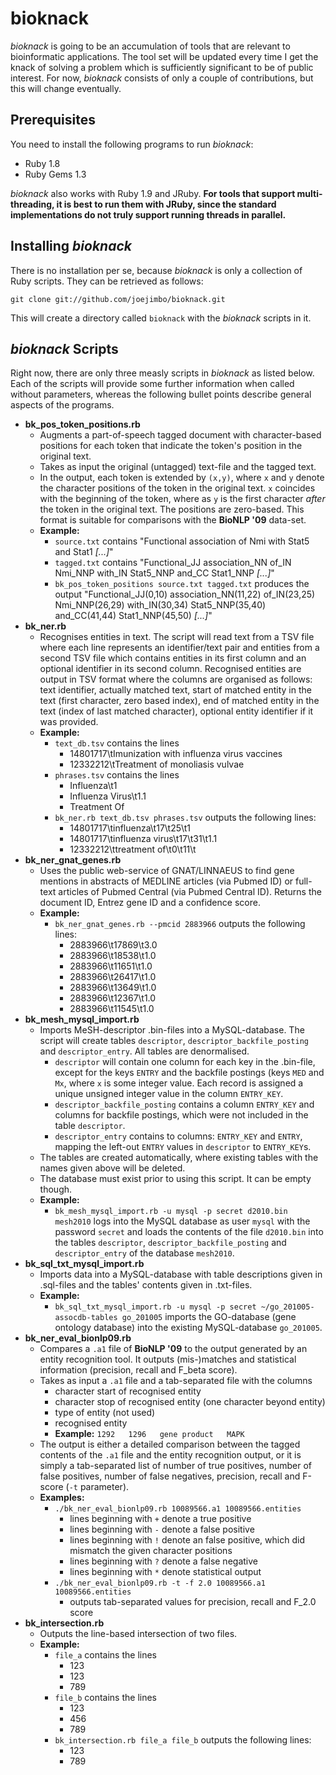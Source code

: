 bioknack
========

*bioknack* is going to be an accumulation of tools that
are relevant to bioinformatic applications. The tool set
will be updated every time I get the knack of solving a
problem which is sufficiently significant to be of public
interest. For now, *bioknack* consists of only a couple of
contributions, but this will change eventually.

Prerequisites
-------------

You need to install the following programs to run *bioknack*:

* Ruby 1.8
* Ruby Gems 1.3

*bioknack* also works with Ruby 1.9 and JRuby. **For tools that
support multi-threading, it is best to run them with JRuby, since
the standard implementations do not truly support running threads
in parallel.**

Installing *bioknack*
---------------------

There is no installation per se, because *bioknack* is only a
collection of Ruby scripts. They can be retrieved as follows:

    git clone git://github.com/joejimbo/bioknack.git

This will create a directory called `bioknack` with the *bioknack*
scripts in it.

*bioknack* Scripts
------------------

Right now, there are only three measly scripts in *bioknack* as listed below.
Each of the scripts will provide some further information when called without
parameters, whereas the following bullet points describe general aspects of
the programs.

* **bk_pos_token_positions.rb**
  * Augments a part-of-speech tagged document with character-based
    positions for each token that indicate the token's position in
    the original text.
  * Takes as input the original (untagged) text-file and the
    tagged text.
  * In the output, each token is extended by `(x,y)`, where `x` and
    `y` denote the character positions of the token in the original
    text. `x` coincides with the beginning of the token, where as `y`
    is the first character *after* the token in the original text. The
    positions are zero-based. This format is suitable for comparisons
    with the **BioNLP '09** data-set.
  * **Example:**
    * `source.txt` contains "Functional association of
      Nmi with Stat5 and Stat1 *[...]*"
    * `tagged.txt` contains "Functional_JJ association\_NN of\_IN Nmi\_NNP
      with\_IN Stat5\_NNP and\_CC Stat1\_NNP *[...]*"
    * `bk_pos_token_positions source.txt tagged.txt` produces the output "Functional\_JJ(0,10)
      association\_NN(11,22)
      of\_IN(23,25)
      Nmi\_NNP(26,29)
      with\_IN(30,34)
      Stat5\_NNP(35,40)
      and\_CC(41,44)
      Stat1\_NNP(45,50) *[...]*"
* **bk_ner.rb**
  * Recognises entities in text. The script will read text from a TSV file where
    each line represents an identifier/text pair and entities from a second TSV file
    which contains entities in its first column and an optional identifier in its
    second column. Recognised entities are output in TSV format where the columns
    are organised as follows: text identifier, actually matched text,
    start of matched entity in the text (first character, zero based index),
    end of matched entity in the text (index of last matched character),
    optional entity identifier if it was provided.
  * **Example:**
    * `text_db.tsv` contains the lines
      * 14801717\tImunization with influenza virus vaccines
      * 12332212\tTreatment of monoliasis vulvae
    * `phrases.tsv` contains the lines
      * Influenza\t1
      * Influenza Virus\t1.1
      * Treatment Of
    * `bk_ner.rb text_db.tsv phrases.tsv` outputs the following lines:
      * 14801717\tinfluenza\t17\t25\t1
      * 14801717\tinfluenza virus\t17\t31\t1.1
      * 12332212\ttreatment of\t0\t11\t
* **bk_ner_gnat_genes.rb**
  * Uses the public web-service of GNAT/LINNAEUS to find gene mentions in abstracts
    of MEDLINE articles (via Pubmed ID) or full-text articles of Pubmed Central (via
    Pubmed Central ID). Returns the document ID, Entrez gene ID and a confidence score.
  * **Example:**
    * `bk_ner_gnat_genes.rb --pmcid 2883966` outputs the following lines:
      * 2883966\t17869\t3.0
      * 2883966\t18538\t1.0
      * 2883966\t11651\t1.0
      * 2883966\t26417\t1.0
      * 2883966\t13649\t1.0
      * 2883966\t12367\t1.0
      * 2883966\t11545\t1.0
* **bk_mesh_mysql_import.rb**
  * Imports MeSH-descriptor .bin-files into a MySQL-database. The script will create
    tables `descriptor`, `descriptor_backfile_posting` and `descriptor_entry`. All
    tables are denormalised.
    * `descriptor` will contain one column for each key in the .bin-file, except for
      the keys `ENTRY` and the backfile postings (keys `MED` and `Mx`, where `x` is
      some integer value. Each record is assigned a unique unsigned integer value in
      the column `ENTRY_KEY`.
    * `descriptor_backfile_posting` contains a column `ENTRY_KEY` and columns for
      backfile postings, which were not included in the table `descriptor`.
    * `descriptor_entry` contains to columns: `ENTRY_KEY` and `ENTRY`, mapping the
      left-out `ENTRY` values in `descriptor` to `ENTRY_KEY`s.
  * The tables are created automatically, where existing tables with the names
    given above will be deleted.
  * The database must exist prior to using this script. It can be empty though.
  * **Example:**
    * `bk_mesh_mysql_import.rb -u mysql -p secret d2010.bin mesh2010` logs into the MySQL
      database as user `mysql` with the password `secret` and loads the contents
      of the file `d2010.bin` into the tables `descriptor`, `descriptor_backfile_posting`
      and `descriptor_entry` of the database `mesh2010`.
* **bk_sql_txt_mysql_import.rb**
  * Imports data into a MySQL-database with table descriptions given in .sql-files and
    the tables' contents given in .txt-files.
  * **Example:**
    * `bk_sql_txt_mysql_import.rb -u mysql -p secret ~/go_201005-assocdb-tables go_201005`
      imports the GO-database (gene ontology database) into the existing MySQL-database
      `go_201005`.
* **bk_ner_eval_bionlp09.rb**
  * Compares a `.a1` file of **BioNLP '09** to the output generated
    by an entity recognition tool. It outputs (mis-)matches and statistical
    information (precision, recall and F_beta score).
  * Takes as input a `.a1` file and a tab-separated file with the columns
    * character start of recognised entity
    * character stop of recognised entity (one character beyond entity)
    * type of entity (not used)
    * recognised entity
    * **Example:** `1292   1296   gene product   MAPK`
  * The output is either a detailed comparison between the tagged
    contents of the `.a1` file and the entity recognition output, or it is
    simply a tab-separated list of number of true positives, number of
    false positives, number of false negatives, precision, recall and
    F-score (`-t` parameter).
  * **Examples:**
    * `./bk_ner_eval_bionlp09.rb 10089566.a1 10089566.entities`
      * lines beginning with `+` denote a true positive
      * lines beginning with `-` denote a false positive
      * lines beginning with `!` denote an false positive, which
        did mismatch the given character positions
      * lines beginning with `?` denote a false negative
      * lines beginning with `*` denote statistical output
    * `./bk_ner_eval_bionlp09.rb -t -f 2.0 10089566.a1 10089566.entities`
      * outputs tab-separated values for precision, recall and F_2.0 score
* **bk_intersection.rb**
  * Outputs the line-based intersection of two files.
  * **Example:**
    * `file_a` contains the lines
      * 123
      * 123
      * 789
    * `file_b` contains the lines
      * 123
      * 456
      * 789
    * `bk_intersection.rb file_a file_b` outputs the following lines:
      * 123
      * 789

